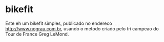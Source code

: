 # bikefit

Este eh um bikefit simples, publicado no endereco http://www.nograu.com.br, usando o metodo criado pelo tri campeao do Tour de France Greg LeMond. 
